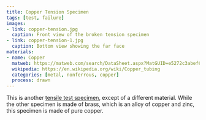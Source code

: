 ```yaml
---
title: Copper Tension Specimen
tags: [test, failure]
images:
- link: copper-tension.jpg
  caption: Front view of the broken tension specimen
- link: copper-tension-1.jpg
  caption: Bottom view showing the far face
materials:
- name: Copper
  matweb: https://matweb.com/search/DataSheet.aspx?MatGUID=e5272c3abef6485a87a391370eab18ca
  wikipedia: https://en.wikipedia.org/wiki/Copper_tubing
  categories: [metal, nonferrous, copper]
  process: drawn
---
```


This is another [tensile test specimen](items/brass_tension), except of a different material. While the other specimen is made of brass, which is an alloy of copper and zinc, this specimen is made of pure copper.

